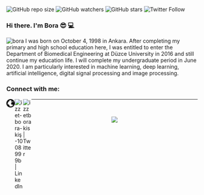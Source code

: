 ![GitHub repo size](https://img.shields.io/github/repo-size/BoraKis/BoraKis?)
![GitHub watchers](https://img.shields.io/github/watchers/BoraKis/BoraKis?label=Watch&style=social)
![GitHub stars](https://img.shields.io/github/stars/BoraKis/BoraKis?style=social)
![Twitter Follow](https://img.shields.io/twitter/follow/izzetborakis?style=social)

### Hi there. I'm Bora :sunglasses: :computer:
![bora](https://user-images.githubusercontent.com/47301584/88222120-29eba780-cc6e-11ea-839e-139fba2565c4.jpg)
I was born on October 4, 1998 in Ankara. After completing my primary and high school education here, I was entitled to enter the Department of Biomedical Engineering at Düzce University in 2016 and still continue my education life. I will complete my undergraduate period in June 2020. I am particularly interested in machine learning, deep learning, artificial intelligence, digital signal processing and image processing.

### Connect with me:

[<img align="left" alt="borakis.github.io" width="22px" src="https://raw.githubusercontent.com/iconic/open-iconic/master/svg/globe.svg" />][website]
[<img align="left" alt="izzet-bora-kiş-1008999b | LinkedIn" width="22px" src="https://cdn.jsdelivr.net/npm/simple-icons@v3/icons/linkedin.svg" />][linkedin]
[<img align="left" alt="izzetborakis | Twitter" width="22px" src="https://cdn.jsdelivr.net/npm/simple-icons@v3/icons/twitter.svg" />][twitter]

*************

<br />

[website]: https://borakis.github.io
[linkedin]: https://linkedin.com/in/izzet-bora-kiş-1008999b
[twitter]: https://twitter.com/izzetborakis

<p align="center" >
  <a href="https://github.com/anuraghazra/github-readme-stats"> 
    <img  src="https://github-readme-stats.vercel.app/api?username=BoraKis&&show_icons=true&theme=radical"/>
  </a>
</p>


<!--
**BoraKis/BoraKis** is a ✨ _special_ ✨ repository because its `README.md` (this file) appears on your GitHub profile.


Here are some ideas to get you started:

- 🔭 I’m currently working on ...
- 🌱 I’m currently learning ...
- 👯 I’m looking to collaborate on ...
- 🤔 I’m looking for help with ...
- 💬 Ask me about ...
- 📫 How to reach me: ...
- 😄 Pronouns: ...
- ⚡ Fun fact: ...
-->
